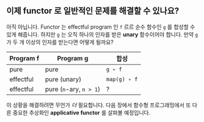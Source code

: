 ## 이제 functor 로 일반적인 문제를 해결할 수 있나요?

아직 아닙니다. Functor 는 effectful program 인 `f` 르르 순수 함수인 `g` 를 합성할 수 있게 해줍니다. 하지만 `g` 는 오직 하나의 인자를 받은 **unary** 함수이어야 합니다. 만약 `g` 가 두 개 이상의 인자를 받는다면 어떻게 될까요?

| Program f | Program g               | 합성           |
|-----------|-------------------------|--------------|
| pure      | pure                    | `g ∘ f`      |
| effectful | pure (unary)            | `map(g) ∘ f` |
| effectful | pure (`n`-ary, `n > 1`) | ?            |


이 상황을 해결하려면 무언가 _더_ 필요합니다. 다음 장에서 함수형 프로그래밍에서 또 다른 중요한 추상화인 **applicative functor** 를 살펴볼 예정입니다.

